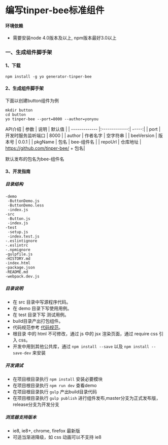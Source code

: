 # 编写tinper-bee标准组件

#### 环境依赖
- 需要安装node 4.0版本及以上, npm版本最好3.0以上

### 一、生成组件脚手架
#### 1、下载
```
npm install -g yo generator-tinper-bee
```

#### 2、生成组件脚手架
下面以创建button组件为例
```
mkdir button
cd button
yo tinper-bee --port=8000 --author=yonyou
```
API介绍
| 参数        | 说明          | 默认值  |
| ------------- |:-------------:| -----:|
| port      | 开发时服务监听端口 | 8000 |
| author      | 作者名字      |   空字符串 |
| beeVersion | 版本号     |    0.0.1 |
| pkgName | 包名      |    bee-组件名 |
| repoUrl | 仓库地址      |    https://github.com/tinper-bee/ + 包名|

默认发布的包名为bee-组件名

#### 3、开发指南
##### 目录结构

```
-demo
 -ButtonDemo.js
 -ButtonDemo.less
 -index.js
-src
 -Button.js
 -index.js
-test
 -setup.js
 -index.test.js
-.eslintignore
-.eslintrc
-.npmignore
-gulpfile.js
-HISTORY.md
-index.html
-package.json
-README.md
-webpack.dev.js
```
##### 目录说明

- 在 src 目录中写源程序代码。
- 在 demo 目录下写使用用例。
- 在 test 目录下写 测试用例。
- build目录产出打包组件。
- 代码规范参考 [代码规范]()。
- 根目录 中的 html 不可修改，通过 js 中的 jsx 渲染页面，通过 require css 引入 css。
- 开发中用到其他公共库，通过 `npm install --save` 以及 `npm install --save-dev` 来安装


##### 开发调试

- 在项目根目录执行 `npm install` 安装必要模块
- 在项目根目录执行 `npm run dev` 查看demo
- 在项目根目录执行 `gulp` 产出build目录代码
- 在项目根目录执行 `gulp publish` 进行组件发布,master分支为正式发布版，release分支为开发分支

##### 浏览器支持版本

- ie8, ie8+, chrome, firefox 最新版
- 可适当渐进降级，如 css 动画可以不支持 ie8
